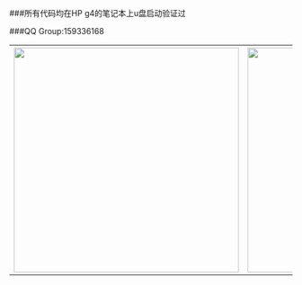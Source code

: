 ###所有代码均在HP g4的笔记本上u盘启动验证过

###QQ Group:159336168
<table>
<tr>
<th>
<img src="https://raw.githubusercontent.com/cherishsir/ubuntu230os/master/ucgui.png" width="400" height="400">
</th>

<th>
<img src="https://raw.githubusercontent.com/cherishsir/ubuntu230os/master/ucgui1.png" width="400" height="400">
</th>
</tr>
</table>
